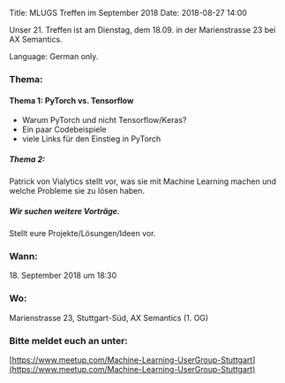 Title: MLUGS Treffen im September 2018
Date: 2018-08-27 14:00

Unser 21. Treffen ist am Dienstag, dem 18.09. in der Marienstrasse 23 bei AX Semantics.

Language: German only.

### Thema:

#### Thema 1: PyTorch vs. Tensorflow

- Warum PyTorch und nicht Tensorflow/Keras?
- Ein paar Codebeispiele
- viele Links für den Einstieg in PyTorch

##### Thema 2:

Patrick von Vialytics stellt vor, was sie mit Machine Learning machen und welche Probleme sie zu lösen haben.


##### Wir suchen weitere Vorträge.

Stellt eure Projekte/Lösungen/Ideen vor.


### Wann:

<p>18. September 2018 um 18:30</p>  

### Wo:

Marienstrasse 23, Stuttgart-Süd, AX Semantics (1. OG)

### Bitte meldet euch an unter:
[https://www.meetup.com/Machine-Learning-UserGroup-Stuttgart](https://www.meetup.com/Machine-Learning-UserGroup-Stuttgart)
